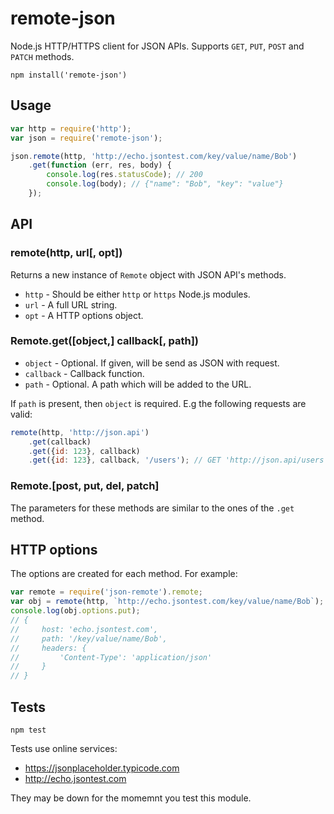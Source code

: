 # remote-json

Node.js HTTP/HTTPS client for JSON APIs. Supports `GET`, `PUT`, `POST` and `PATCH` methods.

    npm install('remote-json')

## Usage

```javascript
var http = require('http');
var json = require('remote-json');

json.remote(http, 'http://echo.jsontest.com/key/value/name/Bob')
    .get(function (err, res, body) {
        console.log(res.statusCode); // 200
        console.log(body); // {"name": "Bob", "key": "value"}
    });
```

## API

### remote(http, url[, opt])
Returns a new instance of `Remote` object with JSON API's methods.

- `http` - Should be either `http` or `https` Node.js modules.
- `url` - A full URL string.
- `opt` - A HTTP options object.

### Remote.get([object,] callback[, path])

- `object` - Optional. If given, will be send as JSON with request.
- `callback` - Callback function.
- `path` - Optional. A path which will be added to the URL.

If `path` is present, then `object` is required. E.g the following requests are valid:

```javascript
remote(http, 'http://json.api')
    .get(callback)
    .get({id: 123}, callback)
    .get({id: 123}, callback, '/users'); // GET 'http://json.api/users'
```

### Remote.[post, put, del, patch]
The parameters for these methods are similar to the ones of the `.get` method.

## HTTP options
The options are created for each method. For example:

```javascript
var remote = require('json-remote').remote;
var obj = remote(http, `http://echo.jsontest.com/key/value/name/Bob`);
console.log(obj.options.put);
// {
//     host: 'echo.jsontest.com',
//     path: '/key/value/name/Bob',
//     headers: {
//         'Content-Type': 'application/json'
//     }
// }
```

## Tests

    npm test

Tests use online services: 

- https://jsonplaceholder.typicode.com
- http://echo.jsontest.com

They may be down for the momemnt you test this module.
